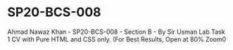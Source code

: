 # SP20-BCS-008
Ahmad Nawaz Khan - SP20-BCS-008 - Section B - By Sir Usman
Lab Task 1
CV with Pure HTML and CSS only.
(For Best Results, Open at 80% Zoom0
